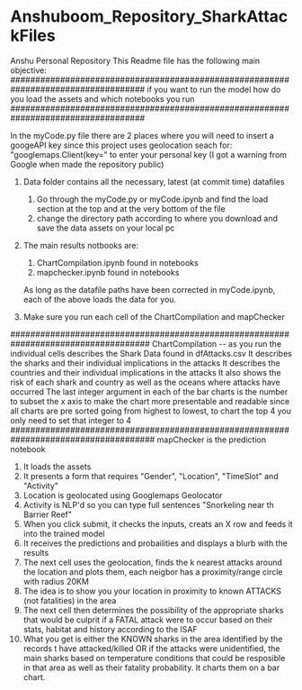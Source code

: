 # Anshuboom_Repository_SharkAttackFiles
 Anshu Personal Repository
This Readme file has the following main objective:
###################################################################################
if you want to run the model how do you load the assets and which notebooks you run
###################################################################################



In the myCode.py file there are 2 places where you will need to insert a googeAPI key since this project uses geolocation
seach for: "googlemaps.Client(key=" to enter your personal key (I got a warning from Google when  made the repository public)

1. Data folder contains all the necessary, latest (at commit time) datafiles
   1. Go through the myCode.py or myCode.ipynb and find the load section at the top and at the very bottom of the         file
   2. change the directory path according to where you download and save the data assets on your local pc
2. The main results notbooks are:
   1. ChartCompilation.ipynb found in notebooks
   2. mapchecker.ipynb found in notebooks
   
   As long as the datafile paths have been corrected in myCode.ipynb, each of the above loads the data for you.
3. Make sure you run each cell of the ChartCompilation and mapChecker
   
####################################################################################
ChartCompilation -- as you run the individual cells describes the Shark Data found in dfAttacks.csv
It describes the sharks and their individual implications in the attacks
It describes the countries and their individual implications in the attacks
It also shows the risk of each shark and country as well as the oceans where attacks have occurred
The last integer argument in each of the bar charts is the number to subset the x axis to make the chart more presentable and readable since all charts are pre sorted going from highest to lowest, to chart the top 4 you only need to set that integer to 4
#####################################################################################
mapChecker is the prediction notebook
1. It loads the assets
2. It presents a form that requires "Gender", "Location", "TimeSlot" and "Activity"
3. Location is geolocated using Googlemaps Geolocator
4. Activity is NLP'd so you can type full sentences "Snorkeling near th Barrier Reef"
5. When you click submit, it checks the inputs, creats an X row and feeds it into the trained model
6. It receives the predictions and probailities and displays a blurb with the results
7. The next cell uses the geolocation, finds the k nearest attacks around the location and plots them, each neigbor has a proximity/range circle with radius 20KM
8. The idea is to show you your location in proximity to known ATTACKS (not fatalities) in the area
9. The next cell then determines the possibility of the appropriate sharks that would be culprit if a FATAL attack were to occur based on their stats, habitat and history according to the ISAF
10. What you get is either the KNOWN sharks in the area identified by the records t have attacked/killed OR if the attacks were unidentified, the main sharks based on temperature conditions that could be resposible in that area as well as their fatality probability. It charts them on a bar chart.
